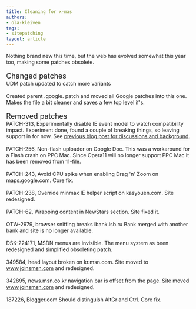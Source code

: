 ```yaml
---
title: Cleaning for x-mas
authors:
- ola-kleiven
tags:
- sitepatching
layout: article
---
```

Nothing brand new this time, but the web has evolved somewhat this year too, making some patches obsolete.<br/><br/><span style="font-size: 140%">Changed patches</span><br/>UDM patch updated to catch more variants<br/><br/>Created parent .google. patch and moved all Google patches into this one. Makes the file a bit cleaner and saves a few top level if&#39;s.<br/> <br/><span style="font-size: 140%">Removed patches</span><br/>PATCH-313, Experimentally disable IE event model to watch compatibility impact. Experiment done, found a couple of breaking things, so leaving support in for now. See <a href="http://my.opera.com/sitepatching/blog/show.dml/21280702" target="_blank">previous blog post for discussions and background</a>.<br/><br/>PATCH-256, Non-flash uploader on Google Doc. This was a workaround for a Flash crash on PPC Mac. Since Opera11 will no longer support PPC Mac it has been removed from 11-file.<br/><br/>PATCH-243, Avoid CPU spike when enabling Drag &#39;n&#39; Zoom on maps.google.com. Core fix.<br/><br/>PATCH-238, Override minmax IE helper script on kasyouen.com. Site redesigned.<br/><br/>PATCH-62, Wrapping content in NewStars section. Site fixed it.<br/><br/>OTW-2979, browser sniffing breaks ibank.isb.ru Bank merged with another bank and site is no longer available.<br/><br/>DSK-224171, MSDN menus are invisible. The menu system as been redesigned and simplified obsoleting patch.<br/><br/>349584, head layout broken on kr.msn.com. Site moved to www.joinsmsn.com and redesigned.<br/><br/>342895, news.msn.co.kr navigation bar is offset from the page. Site moved www.joinsmsn.com and redesigned.<br/><br/>187226, Blogger.com Should distinguish AltGr and Ctrl. Core fix.
